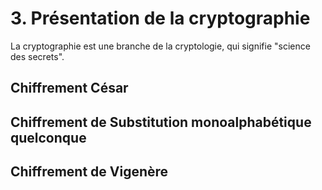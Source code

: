 # 3. Présentation de la cryptographie

La cryptographie est une branche de la cryptologie, qui signifie "science des secrets".

## Chiffrement César

## Chiffrement de Substitution monoalphabétique quelconque

## Chiffrement de Vigenère
